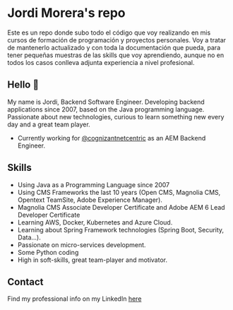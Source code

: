 # Jordi Morera's repo

Este es un repo donde subo todo el código que voy realizando en mis cursos de formación de programación y proyectos personales. Voy a tratar de mantenerlo actualizado y con toda la documentación que pueda, para tener pequeñas muestras de las skills que voy aprendiendo, aunque no en todos los casos conlleva adjunta experiencia a nivel profesional.



## Hello 👋

My name is Jordi, Backend Software Engineer. Developing backend applications since 2007, based on the Java programming language. Passionate about new technologies, curious to learn something new every day and a great team player.

* Currently working for [@cognizantnetcentric](https://www.netcentric.biz/) as an AEM Backend Engineer.

## Skills

* Using Java as a Programming Language since 2007
* Using CMS Frameworks the last 10 years (Open CMS, Magnolia CMS, Opentext TeamSite, Adobe Experience Manager).
* Magnolia CMS Associate Developer Certificate and Adobe AEM 6 Lead Developer Certificate
* Learning AWS, Docker, Kubernetes and Azure Cloud.
* Learning about Spring Framework technologies (Spring Boot, Security, Data...).
* Passionate on micro-services development.
* Some Python coding
* High in soft-skills, great team-player and motivator.

## Contact

Find my professional info on my LinkedIn [here](https://www.linkedin.com/in/jordimorerachamorro/)

